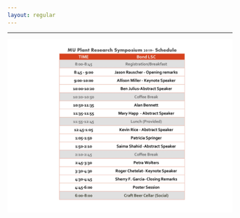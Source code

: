 ```yaml
---
layout: regular
---
```


<hr style="clear: both;" />

<img src="/img/Eventschedule2019.jpg" style="max-width:100%"/>



